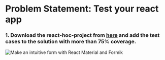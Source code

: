 # Problem Statement: Test your react app

### 1. Download the react-hoc-project from [here](https://gitlab-wipro.stackroute.in/mern-react-boilerplates/crs-arc-1040/react-hoc-practice) and add the test cases to the solution with more than 75% coverage.

![Make an intuitive form with React Material and Formik](https://gitlab-wipro.stackroute.in/mern-react-boilerplates/crs-sur-1030/react-form-practice/-/raw/master/S0118-P1.png)
